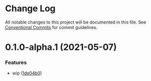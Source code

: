 # Change Log

All notable changes to this project will be documented in this file.
See [Conventional Commits](https://conventionalcommits.org) for commit guidelines.

# 0.1.0-alpha.1 (2021-05-07)


### Features

* wip ([1de04b0](https://github.com/MrWolfZ/shaval/commit/1de04b04a16315ccad5f13159a400d000a3f8ce7))

